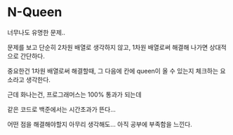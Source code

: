 # N-Queen

너무나도 유명한 문제..

문제를 보고 단순히 2차원 배열로 생각하지 않고, 1차원 배열로써 해결해 나가면 상대적으로 간단하다.

중요한건 1차원 배열로써 해결할때, 그 다음에 칸에 queen이 올 수 있는지 체크하는 요소라고 생각한다.



근데 화나는건, 프로그래머스는 100% 통과가 되는데

같은 코드로 백준에서는 시간초과가 뜬다...

어떤 점을 해결해야할지 아무리 생각해도… 아직 공부에 부족함을 느낀다.